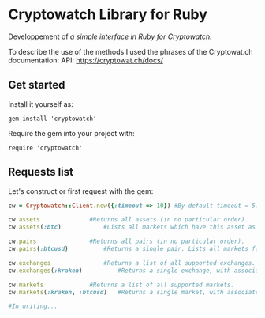 # Cryptowatch Library for Ruby

Developpement of *a simple interface in Ruby for Cryptowatch.*

To describe the use of the methods I used the phrases of the Cryptowat.ch documentation: API: https://cryptowat.ch/docs/

## Get started

Install it yourself as:
```
gem install 'cryptowatch'
```
Require the gem into your project with:
```
require 'cryptowatch'
```
## Requests list
Let's construct or first request with the gem:
```ruby
cw = Cryptowatch::Client.new({:timeout => 10}) #By default timeout = 5.

cw.assets		       #Returns all assets (in no particular order).
cw.assets(:btc)		       #Lists all markets which have this asset as a base or quote.

cw.pairs		       #Returns all pairs (in no particular order).
cw.pairs(:btcusd)	       #Returns a single pair. Lists all markets for this pair.

cw.exchanges		       #Returns a list of all supported exchanges.
cw.exchanges(:kraken)	       #Returns a single exchange, with associated routes.

cw.markets		       #Returns a list of all supported markets.
cw.markets(:kraken, :btcusd)   #Returns a single market, with associated routes.

#In writing...
```
